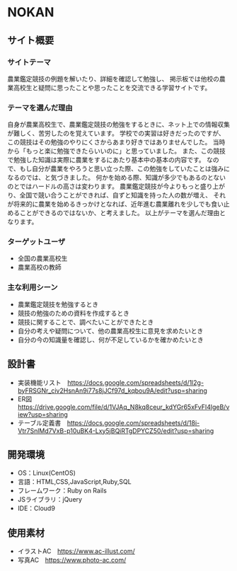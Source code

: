 # NOKAN

## サイト概要
### サイトテーマ
農業鑑定競技の例題を解いたり、詳細を確認して勉強し、
掲示板では他校の農業高校生と疑問に思ったことや思ったことを交流できる学習サイトです。

### テーマを選んだ理由
自身が農業高校生で、農業鑑定競技の勉強をするときに、ネット上での情報収集が難しく、苦労したのを覚えています。
学校での実習は好きだったのですが、この競技はその勉強のやりにくさからあまり好きではありませんでした。
当時から「もっと楽に勉強できたらいいのに」と思っていました。
また、この競技で勉強した知識は実際に農業をするにあたり基本中の基本の内容です。
なので、もし自分が農業をやろうと思い立った際、この勉強をしていたことは強みになるのでは、と気づきました。
何かを始める際、知識が多少でもあるのとないのとではハードルの高さは変わります。
農業鑑定競技が今よりもっと盛り上がり、全国で競い合うことができれば、自ずと知識を持った人の数が増え、
それが将来的に農業を始めるきっかけとなれば、近年進む農業離れを少しでも食い止めることができるのではないか、と考えました。
以上がテーマを選んだ理由となります。

### ターゲットユーザ
- 全国の農業高校生
- 農業高校の教師

### 主な利用シーン
- 農業鑑定競技を勉強するとき
- 競技の勉強のための資料を作成するとき
- 競技に関することで、調べたいことができたとき
- 自分の考えや疑問について、他の農業高校生に意見を求めたいとき
- 自分の今の知識量を確認し、何が不足しているかを確かめたいとき

## 設計書
- 実装機能リスト　https://docs.google.com/spreadsheets/d/1l2g-byFRSGNr_civ2HsnAn9i77s8jJCf97d_kqbou9A/edit?usp=sharing
- ER図　https://drive.google.com/file/d/1VJAq_N8kq8ceur_kdYGr65xFvFI4lgeB/view?usp=sharing
- テーブル定義書　https://docs.google.com/spreadsheets/d/18i-Vtr7SnlMd7VxB-p10uBK4-Lxy5jBQiRTgDPYCZ50/edit?usp=sharing

## 開発環境
- OS：Linux(CentOS)
- 言語：HTML,CSS,JavaScript,Ruby,SQL
- フレームワーク：Ruby on Rails
- JSライブラリ：jQuery
- IDE：Cloud9

## 使用素材
- イラストAC　https://www.ac-illust.com/
- 写真AC　https://www.photo-ac.com/
